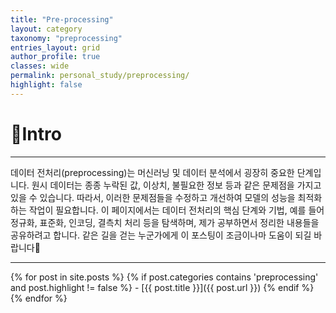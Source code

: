 ```yaml
---
title: "Pre-processing"
layout: category
taxonomy: "preprocessing"
entries_layout: grid
author_profile: true
classes: wide
permalink: personal_study/preprocessing/
highlight: false
---
```


# 📌Intro
---
데이터 전처리(preprocessing)는 머신러닝 및 데이터 분석에서 굉장히 중요한 단계입니다. 원시 데이터는 종종 누락된 값, 이상치, 불필요한 정보 등과 같은 문제점을 가지고 있을 수 있습니다. 따라서, 이러한 문제점들을 수정하고 개선하여 모델의 성능을 최적화하는 작업이 필요합니다. 이 페이지에서는 데이터 전처리의 핵심 단계와 기법, 예를 들어 정규화, 표준화, 인코딩, 결측치 처리 등을 탐색하며, 제가 공부하면서 정리한 내용들을 공유하려고 합니다. 같은 길을 걷는 누군가에게 이 포스팅이 조금이나마 도움이 되길 바랍니다🙏

---

{% for post in site.posts %}
  {% if post.categories contains 'preprocessing' and post.highlight != false %}
    - [{{ post.title }}]({{ post.url }})
  {% endif %}
{% endfor %}

